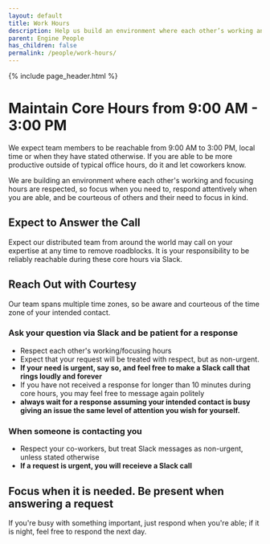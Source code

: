 ```yaml
---
layout: default
title: Work Hours
description: Help us build an environment where each other’s working and focusing hours are respected.
parent: Engine People
has_children: false
permalink: /people/work-hours/
---
```


{% include page_header.html %}

# Maintain Core Hours from 9:00 AM - 3:00 PM

We expect team members to be reachable from 9:00 AM to 3:00 PM, local time or when they have stated otherwise. If you are able to be more productive outside of typical office hours, do it and let coworkers know.

We are building an environment where each other's working and focusing hours are respected, so focus when you need to, respond attentively when you are able, and be courteous of others and their need to focus in kind.

## Expect to Answer the Call

Expect our distributed team from around the world may call on your expertise at any time to remove roadblocks. It is your responsibility to be reliably reachable during these core hours via Slack.

## Reach Out with Courtesy

Our team spans multiple time zones, so be aware and courteous of the time zone of your intended contact.

### Ask your question via Slack and be patient for a response

* Respect each other's working/focusing hours
* Expect that your request will be treated with respect, but as non-urgent.
* **If your need is urgent, say so, and feel free to make a Slack call that rings loudly and forever**
* If you have not received a response for longer than 10 minutes during core hours, you may feel free to message again politely
* **always wait for a response assuming your intended contact is busy giving an issue the same level of attention you wish for yourself.**

### When someone is contacting you

* Respect your co-workers, but treat Slack messages as non-urgent, unless stated otherwise
* **If a request is urgent, you will receieve a Slack call**

## Focus when it is needed. Be present when answering a request

If you're busy with something important, just respond when you're able; if it is night, feel free to respond the next day.
